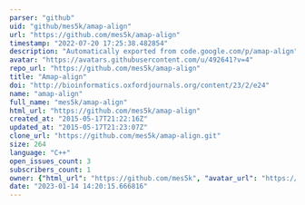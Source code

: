 ```yaml
---
parser: "github"
uid: "github/mes5k/amap-align"
url: "https://github.com/mes5k/amap-align"
timestamp: "2022-07-20 17:25:38.482854"
description: "Automatically exported from code.google.com/p/amap-align"
avatar: "https://avatars.githubusercontent.com/u/492641?v=4"
repo_url: "https://github.com/mes5k/amap-align"
title: "Amap-align"
doi: "http://bioinformatics.oxfordjournals.org/content/23/2/e24"
name: "amap-align"
full_name: "mes5k/amap-align"
html_url: "https://github.com/mes5k/amap-align"
created_at: "2015-05-17T21:22:16Z"
updated_at: "2015-05-17T21:23:07Z"
clone_url: "https://github.com/mes5k/amap-align.git"
size: 264
language: "C++"
open_issues_count: 3
subscribers_count: 1
owner: {"html_url": "https://github.com/mes5k", "avatar_url": "https://avatars.githubusercontent.com/u/492641?v=4", "login": "mes5k", "type": "User"}
date: "2023-01-14 14:20:15.666816"
---
```

